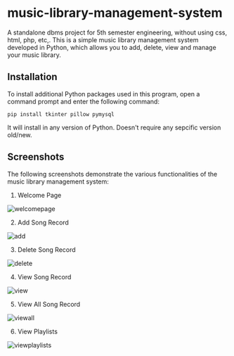 # music-library-management-system
A standalone dbms project for 5th semester engineering, without using css, html, php, etc,. This is a simple music library management system developed in Python, which allows you to add, delete, view and manage your music library. 

## Installation
To install additional Python packages used in this program, open a command prompt and enter the following command:

```
pip install tkinter pillow pymysql
```

It will install in any version of Python. Doesn't require any sepcific version old/new.
## Screenshots
The following screenshots demonstrate the various functionalities of the music library management system:

1. Welcome Page

![welcomepage](https://user-images.githubusercontent.com/60599324/117186095-2178ed80-adf8-11eb-9cb9-a0c66ab288b2.jpg)

2. Add Song Record

![add](https://user-images.githubusercontent.com/60599324/117186217-3bb2cb80-adf8-11eb-9050-b438687d7b04.jpg)

3. Delete Song Record

![delete](https://user-images.githubusercontent.com/60599324/117186233-42414300-adf8-11eb-8ac0-8f2ab29e8c1c.jpg)

4. View Song Record

![view](https://user-images.githubusercontent.com/60599324/117186335-56854000-adf8-11eb-92a8-7634eba89931.jpg)

5. View All Song Record

![viewall](https://user-images.githubusercontent.com/60599324/117186470-7ae11c80-adf8-11eb-9524-ad6332c28160.jpg)

6. View Playlists
 
![viewplaylists](https://user-images.githubusercontent.com/60599324/117186491-80d6fd80-adf8-11eb-8f18-0a80ae28077d.jpg)
